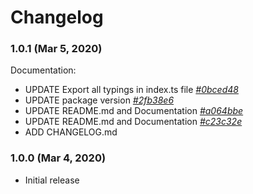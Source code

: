 # Changelog

### 1.0.1 (Mar 5, 2020)

Documentation:

-	UPDATE Export all typings in index.ts file *[#0bced48](https://github.com/mahsumurebe/jrpc-client/commit/0bced48)*
-	UPDATE package version *[#2fb38e6](https://github.com/mahsumurebe/jrpc-client/commit/2fb38e6)*
-	UPDATE README.md and Documentation *[#a064bbe](https://github.com/mahsumurebe/jrpc-client/commit/a064bbe)*
-	UPDATE README.md and Documentation *[#c23c32e](https://github.com/mahsumurebe/jrpc-client/commit/c23c32e)*
-   ADD CHANGELOG.md

### 1.0.0 (Mar 4, 2020)

-	Initial release
